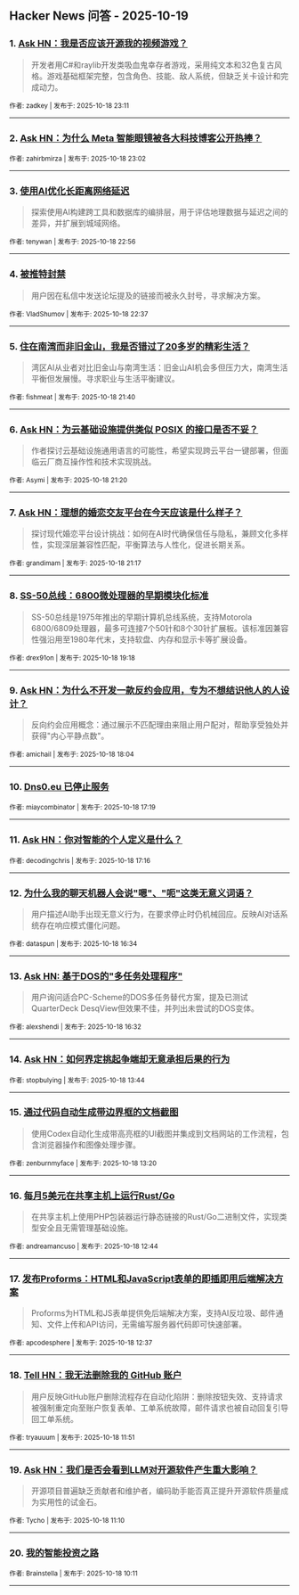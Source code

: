 ## Hacker News 问答 - 2025-10-19


### 1. [Ask HN：我是否应该开源我的视频游戏？](https://news.ycombinator.com/item?id=45631029)
> 开发者用C#和raylib开发类吸血鬼幸存者游戏，采用纯文本和32色复古风格。游戏基础框架完整，包含角色、技能、敌人系统，但缺乏关卡设计和完成动力。

<sub>作者: zadkey | 发布于: 2025-10-18 23:11</sub>

---

### 2. [Ask HN：为什么 Meta 智能眼镜被各大科技博客公开热捧？](https://news.ycombinator.com/item?id=45630996)

<sub>作者: zahirbmirza | 发布于: 2025-10-18 23:02</sub>

---

### 3. [使用AI优化长距离网络延迟](https://news.ycombinator.com/item?id=45630950)
> 探索使用AI构建跨工具和数据库的编排层，用于评估地理数据与延迟之间的差异，并扩展到城域网络。

<sub>作者: tenywan | 发布于: 2025-10-18 22:56</sub>

---

### 4. [被推特封禁](https://news.ycombinator.com/item?id=45630848)
> 用户因在私信中发送论坛提及的链接而被永久封号，寻求解决方案。

<sub>作者: VladShumov | 发布于: 2025-10-18 22:37</sub>

---

### 5. [住在南湾而非旧金山，我是否错过了20多岁的精彩生活？](https://news.ycombinator.com/item?id=45630559)
> 湾区AI从业者对比旧金山与南湾生活：旧金山AI机会多但压力大，南湾生活平衡但发展慢。寻求职业与生活平衡建议。

<sub>作者: fishmeat | 发布于: 2025-10-18 21:40</sub>

---

### 6. [Ask HN：为云基础设施提供类似 POSIX 的接口是否不妥？](https://news.ycombinator.com/item?id=45630428)
> 作者探讨云基础设施通用语言的可能性，希望实现跨云平台一键部署，但面临云厂商互操作性和技术实现挑战。

<sub>作者: Asymi | 发布于: 2025-10-18 21:20</sub>

---

### 7. [Ask HN：理想的婚恋交友平台在今天应该是什么样子？](https://news.ycombinator.com/item?id=45630405)
> 探讨现代婚恋平台设计挑战：如何在AI时代确保信任与隐私，兼顾文化多样性，实现深层兼容性匹配，平衡算法与人性化，促进长期关系。

<sub>作者: grandimam | 发布于: 2025-10-18 21:17</sub>

---

### 8. [SS-50总线：6800微处理器的早期模块化标准](https://news.ycombinator.com/item?id=45629718)
> SS-50总线是1975年推出的早期计算机总线系统，支持Motorola 6800/6809处理器，最多可连接7个50针和8个30针扩展板。该标准因兼容性强沿用至1980年代末，支持软盘、内存和显示卡等扩展设备。

<sub>作者: drex91on | 发布于: 2025-10-18 19:18</sub>

---

### 9. [Ask HN：为什么不开发一款反约会应用，专为不想结识他人的人设计？](https://news.ycombinator.com/item?id=45629246)
> 反向约会应用概念：通过展示不匹配理由来阻止用户配对，帮助享受独处并获得"内心平静点数"。

<sub>作者: amichail | 发布于: 2025-10-18 18:04</sub>

---

### 10. [Dns0.eu 已停止服务](https://news.ycombinator.com/item?id=45628882)

<sub>作者: miaycombinator | 发布于: 2025-10-18 17:19</sub>

---

### 11. [Ask HN：你对智能的个人定义是什么？](https://news.ycombinator.com/item?id=45628860)

<sub>作者: decodingchris | 发布于: 2025-10-18 17:16</sub>

---

### 12. [为什么我的聊天机器人会说"嗯"、"呃"这类无意义词语？](https://news.ycombinator.com/item?id=45628571)
> 用户描述AI助手出现无意义行为，在要求停止时仍机械回应。反映AI对话系统存在响应模式僵化问题。

<sub>作者: dataspun | 发布于: 2025-10-18 16:34</sub>

---

### 13. [Ask HN: 基于DOS的"多任务处理程序"](https://news.ycombinator.com/item?id=45628555)
> 用户询问适合PC-Scheme的DOS多任务替代方案，提及已测试QuarterDeck DesqView但效果不佳，并列出未尝试的DOS变体。

<sub>作者: alexshendi | 发布于: 2025-10-18 16:32</sub>

---

### 14. [Ask HN：如何界定挑起争端却无意承担后果的行为](https://news.ycombinator.com/item?id=45627329)

<sub>作者: stopbulying | 发布于: 2025-10-18 13:44</sub>

---

### 15. [通过代码自动生成带边界框的文档截图](https://news.ycombinator.com/item?id=45627141)
> 使用Codex自动化生成带高亮框的UI截图并集成到文档网站的工作流程，包含浏览器操作和图像处理步骤。

<sub>作者: zenburnmyface | 发布于: 2025-10-18 13:20</sub>

---

### 16. [每月5美元在共享主机上运行Rust/Go](https://news.ycombinator.com/item?id=45626909)
> 在共享主机上使用PHP包装器运行静态链接的Rust/Go二进制文件，实现类型安全且无需管理基础设施。

<sub>作者: andreamancuso | 发布于: 2025-10-18 12:44</sub>

---

### 17. [发布Proforms：HTML和JavaScript表单的即插即用后端解决方案](https://news.ycombinator.com/item?id=45626873)
> Proforms为HTML和JS表单提供免后端解决方案，支持AI反垃圾、邮件通知、文件上传和API访问，无需编写服务器代码即可快速部署。

<sub>作者: apcodesphere | 发布于: 2025-10-18 12:37</sub>

---

### 18. [Tell HN：我无法删除我的 GitHub 账户](https://news.ycombinator.com/item?id=45626605)
> 用户反映GitHub账户删除流程存在自动化陷阱：删除按钮失效、支持请求被强制重定向至账户恢复表单、工单系统故障，邮件请求也被自动回复引导回工单系统。

<sub>作者: tryauuum | 发布于: 2025-10-18 11:51</sub>

---

### 19. [Ask HN：我们是否会看到LLM对开源软件产生重大影响？](https://news.ycombinator.com/item?id=45626419)
> 开源项目普遍缺乏贡献者和维护者，编码助手能否真正提升开源软件质量成为实用性的试金石。

<sub>作者: Tycho | 发布于: 2025-10-18 11:10</sub>

---

### 20. [我的智能投资之路](https://news.ycombinator.com/item?id=45626194)

<sub>作者: Brainstella | 发布于: 2025-10-18 10:11</sub>

---
